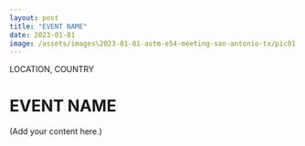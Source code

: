 ```yaml
---
layout: post
title: "EVENT NAME"
date: 2023-01-01
image: /assets/images\2023-01-01-astm-e54-meeting-san-antonio-tx/pic01.jpg
---
```


<span class="date">LOCATION, COUNTRY</span>

# EVENT NAME

(Add your content here.)
